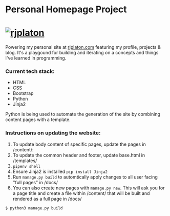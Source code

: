 # Personal Homepage Project
# [![rjplaton](http://rjplaton.com/img/core-img/logo.png)](http://rjplaton.com)
Powering my personal site at [rjplaton.com](http://rjplaton.com) featuring my profile, projects & blog. It's a playgound for building and iterating on a concepts and things I've learned in programming.


### Current tech stack:
- HTML
- CSS
- Bootstrap
- Python
- Jinja2

Python is being used to automate the generation of the site by combining content pages with a template.

### Instructions on updating the website:
1. To update body content of specific pages, update the pages in /content/: 
2. To update the common header and footer, update base.html in /templates/
3. `pipenv shell`
4. Ensure Jinja2 is installed `pip install Jinja2`
5. Run `manage.py build` to automtically apply changes to all user facing "full pages" in /docs/
6. You can also create new pages with `manage.py new`. This will ask you for a page title and create a file within /content/ that will be built and rendered as a full page in /docs/

```sh
$ python3 manage.py build
```
